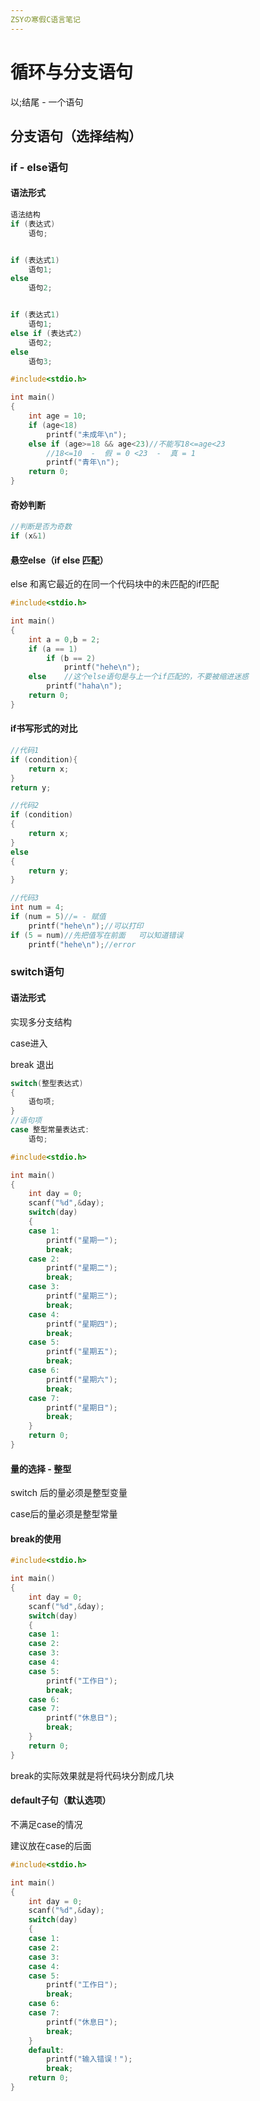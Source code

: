 ```yaml
---
ZSYの寒假C语言笔记
---
```


# 循环与分支语句

以;结尾 - 一个语句

## 分支语句（选择结构）

### if - else语句

#### 语法形式

```c
语法结构
if (表达式)
    语句;


if (表达式1)
    语句1;
else
    语句2;


if (表达式1)
    语句1;
else if (表达式2)
    语句2;
else
    语句3;


```

```c
#include<stdio.h>

int main()
{
    int age = 10;
    if (age<18)
        printf("未成年\n");
    else if (age>=18 && age<23)//不能写18<=age<23
        //18<=10  -  假 = 0 <23  -  真 = 1
        printf("青年\n");
    return 0;
}
```

#### 奇妙判断

```c
//判断是否为奇数
if (x&1)
```

#### 悬空else（if  else  匹配）

else 和离它最近的在同一个代码块中的未匹配的if匹配

```c
#include<stdio.h>

int main()
{
    int a = 0,b = 2;
    if (a == 1)
        if (b == 2)
            printf("hehe\n");
    else    //这个else语句是与上一个if匹配的，不要被缩进迷惑
        printf("haha\n");
    return 0;
}
```

#### if书写形式的对比

```c
//代码1
if (condition){
    return x;
}
return y;

//代码2
if (condition)
{
    return x;
}
else
{
    return y;
}

//代码3
int num = 4;
if (num = 5)//= - 赋值
    printf("hehe\n");//可以打印
if (5 = num)//先把值写在前面   可以知道错误
    printf("hehe\n");//error
```

### switch语句

#### 语法形式

实现多分支结构

case进入

break 退出

```c
switch(整型表达式)
{
    语句项;
}
//语句项
case 整型常量表达式:
	语句;
```

```c
#include<stdio.h>

int main()
{
    int day = 0;
    scanf("%d",&day);
    switch(day)
    {
    case 1:
        printf("星期一");
        break;
    case 2:
        printf("星期二");
        break;
    case 3:
        printf("星期三");
        break;
    case 4:
        printf("星期四");
        break;
    case 5:
        printf("星期五");
        break;
    case 6:
        printf("星期六");
        break;
    case 7:
        printf("星期日");
        break;
    }
    return 0;
}

```

#### 量的选择 - 整型

switch 后的量必须是整型变量

case后的量必须是整型常量

#### break的使用

```c
#include<stdio.h>

int main()
{
    int day = 0;
    scanf("%d",&day);
    switch(day)
    {
    case 1:
    case 2:
    case 3:
    case 4:
    case 5:
        printf("工作日");
        break;
    case 6:
    case 7:
        printf("休息日");
        break;
    }
    return 0;
}

```

break的实际效果就是将代码块分割成几块

#### default子句（默认选项）

不满足case的情况

建议放在case的后面

```c
#include<stdio.h>

int main()
{
    int day = 0;
    scanf("%d",&day);
    switch(day)
    {
    case 1:
    case 2:
    case 3:
    case 4:
    case 5:
        printf("工作日");
        break;
    case 6:
    case 7:
        printf("休息日");
        break;
    }
    default:
    	printf("输入错误！");
    	break;
    return 0;
}

```

